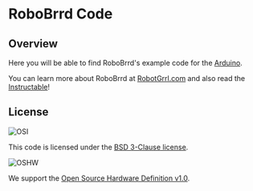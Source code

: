 # RoboBrrd Code

## Overview

Here you will be able to find RoboBrrd's example code for the [Arduino](http://arduino.cc).

You can learn more about RoboBrrd at [RobotGrrl.com](http://robotgrrl.com) and also read the [Instructable](http://www.instructables.com/id/RoboBrrd/)!

## License

![OSI](http://www.opensource.org/trademarks/opensource/OSI-Approved-License-100x137.png)

This code is licensed under the [BSD 3-Clause license](http://www.opensource.org/licenses/BSD-3-Clause).

![OSHW](http://robotgrrl.com/oshw-logo-100-px.png)

We support the [Open Source Hardware Definition v1.0](http://freedomdefined.org/OSHW).